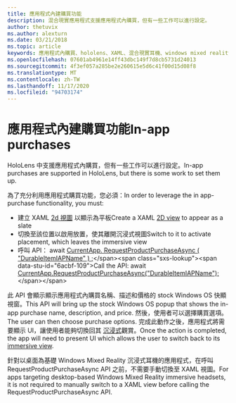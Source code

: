 ```yaml
---
title: 應用程式內建購買功能
description: 混合現實應用程式支援應用程式內購買，但有一些工作可以進行設定。
author: thetuvix
ms.author: alexturn
ms.date: 03/21/2018
ms.topic: article
keywords: 應用程式內購買、hololens、XAML、混合現實耳機、windows mixed reality 耳機、虛擬實境耳機
ms.openlocfilehash: 07601ab4961e14ff43dbc149f7d8cb5731d24013
ms.sourcegitcommit: 4f3ef057a285be2e260615e5d6c41f00d15d08f8
ms.translationtype: MT
ms.contentlocale: zh-TW
ms.lasthandoff: 11/17/2020
ms.locfileid: "94703174"
---
```

# <a name="in-app-purchases"></a><span data-ttu-id="6acbf-104">應用程式內建購買功能</span><span class="sxs-lookup"><span data-stu-id="6acbf-104">In-app purchases</span></span>

<span data-ttu-id="6acbf-105">HoloLens 中支援應用程式內購買，但有一些工作可以進行設定。</span><span class="sxs-lookup"><span data-stu-id="6acbf-105">In-app purchases are supported in HoloLens, but there is some work to set them up.</span></span>

<span data-ttu-id="6acbf-106">為了充分利用應用程式購買功能，您必須：</span><span class="sxs-lookup"><span data-stu-id="6acbf-106">In order to leverage the in app-purchase functionality, you must:</span></span>
* <span data-ttu-id="6acbf-107">建立 XAML [2d 視圖](../design/app-views.md) 以顯示為平板</span><span class="sxs-lookup"><span data-stu-id="6acbf-107">Create a XAML [2D view](../design/app-views.md) to appear as a slate</span></span>
* <span data-ttu-id="6acbf-108">切換至該位置以啟用放置，使其離開沉浸式視圖</span><span class="sxs-lookup"><span data-stu-id="6acbf-108">Switch to it to activate placement, which leaves the immersive view</span></span>
* <span data-ttu-id="6acbf-109">呼叫 API： await [CurrentApp. RequestProductPurchaseAsync ( "DurableItemIAPName" ) ;](https://docs.microsoft.com/uwp/api/windows.applicationmodel.store.currentapp#Windows_ApplicationModel_Store_CurrentApp_RequestProductPurchaseAsync_System_String_)</span><span class="sxs-lookup"><span data-stu-id="6acbf-109">Call the API: await [CurrentApp.RequestProductPurchaseAsync("DurableItemIAPName");](https://docs.microsoft.com/uwp/api/windows.applicationmodel.store.currentapp#Windows_ApplicationModel_Store_CurrentApp_RequestProductPurchaseAsync_System_String_)</span></span>

<span data-ttu-id="6acbf-110">此 API 會顯示顯示應用程式內購買名稱、描述和價格的 stock Windows OS 快顯視窗。</span><span class="sxs-lookup"><span data-stu-id="6acbf-110">This API will bring up the stock Windows OS popup that shows the in-app purchase name, description, and price.</span></span> <span data-ttu-id="6acbf-111">然後，使用者可以選擇購買選項。</span><span class="sxs-lookup"><span data-stu-id="6acbf-111">The user can then choose purchase options.</span></span> <span data-ttu-id="6acbf-112">完成此動作之後，應用程式將需要顯示 UI，讓使用者能夠切換回其 [沉浸式](../design/app-views.md)觀賞。</span><span class="sxs-lookup"><span data-stu-id="6acbf-112">Once the action is completed, the app will need to present UI which allows the user to switch back to its [immersive view](../design/app-views.md).</span></span>

<span data-ttu-id="6acbf-113">針對以桌面為基礎 Windows Mixed Reality 沉浸式耳機的應用程式，在呼叫 RequestProductPurchaseAsync API 之前，不需要手動切換至 XAML 視圖。</span><span class="sxs-lookup"><span data-stu-id="6acbf-113">For apps targeting desktop-based Windows Mixed Reality immersive headsets, it is not required to manually switch to a XAML view before calling the RequestProductPurchaseAsync API.</span></span>
